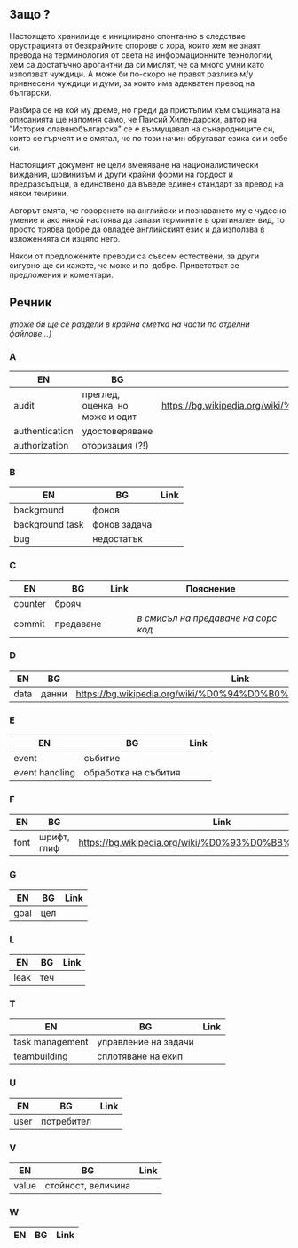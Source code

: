 ## Защо ?

Настоящето хранилище е инициирано спонтанно в следствие фрустрацията от безкрайните спорове с хора, които хем не знаят превода на терминология от света на информационните технологии, хем са достатъчно арогантни да си мислят, че са много умни като използват чуждици. А може би по-скоро не правят разлика м/у привнесени чуждици и думи, за които има адекватен превод на български.

Разбира се на кой му дреме, но преди да пристъпим към същината на описанията ще напомня само, че Паисий Хилендарски, автор на "История славянобългарска" се е възмущавал на сънародниците си, които се гърчеят и е смятал, че по този начин обругават езика си и себе си.

Настоящият документ не цели вменяване на националистически виждания, шовинизъм и други крайни форми на гордост и предразсъдъци, а единствено да въведе единен стандарт за превод на някои темрини.

Авторът смята, че говоренето на английски и познаването му е чудесно умение и ако някой настоява да запази термините в оригинален вид, то просто трябва добре да овладее английският език и да използва в изложенията си изцяло него.

Някои от предложените преводи са съвсем естествени, за други сигурно ще си кажете, че може и по-добре. Приветстват се предложения и коментари.

## Речник

_(mоже би ще се раздели в крайна сметка на части по отделни файлове...)_


### A

EN  | BG | Link
--- | -- | ----
audit | преглед, оценка, но може и одит | https://bg.wikipedia.org/wiki/%D0%9E%D0%B4%D0%B8%D1%82
authentication | удостоверяване
authorization | оторизация (?!)

### B

EN  | BG | Link
--- | -- | ----
background | фонов
background task | фонов задача
bug | недостатък

### C

EN  | BG | Link | Пояснение
--- | -- | ---- | ----------
counter | брояч
commit | предаване |  | _в смисъл на предаване на сорс код_

### D

EN  | BG | Link
--- | -- | ----
data | данни | https://bg.wikipedia.org/wiki/%D0%94%D0%B0%D0%BD%D0%BD%D0%B8


### E

EN  | BG | Link
--- | -- | ----
event | събитие
event handling | обработка на събития

### F

EN  | BG | Link
--- | -- | ----
font | шрифт, глиф | https://bg.wikipedia.org/wiki/%D0%93%D0%BB%D0%B8%D1%84

### G

EN  | BG | Link
--- | -- | ----
goal | цел

### L

EN  | BG | Link
--- | -- | ----
leak | теч

### T

EN  | BG | Link
--- | -- | ----
task management | управление на задачи
teambuilding | сплотяване на екип

### U

EN  | BG | Link
--- | -- | ----
user | потребител

### V

EN  | BG | Link
--- | -- | ----
value | стойност, величина

### W

EN  | BG | Link
--- | -- | ----


